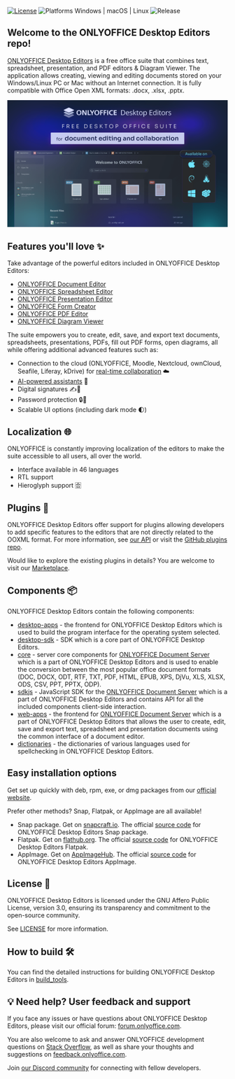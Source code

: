 [![License](https://img.shields.io/badge/License-GNU%20AGPL%20V3-green.svg?style=flat)](https://www.gnu.org/licenses/agpl-3.0.en.html)
![Platforms Windows | macOS | Linux](https://img.shields.io/badge/Platforms-Windows%20%7C%20macOS%20%7C%20Linux-lightgrey.svg?style=flat) ![Release](https://img.shields.io/badge/Release-v8.3.0-blue.svg?style=flat)

## Welcome to the ONLYOFFICE Desktop Editors repo!

[ONLYOFFICE Desktop Editors](https://www.onlyoffice.com/desktop.aspx?utm_source=github&utm_medium=cpc&utm_campaign=GitHubDesktop) is a free office suite that combines text, spreadsheet, presentation, and PDF editors & Diagram Viewer. The application allows creating, viewing and editing documents stored on your Windows/Linux PC or Mac without an Internet connection. It is fully compatible with Office Open XML formats: .docx, .xlsx, .pptx.

![ONLYOFFICE Desktop Editors](./screenshots/ONLYOFFICE%20Desktop%20Editors.png)

## Features you'll love ✨

Take advantage of the powerful editors included in ONLYOFFICE Desktop Editors:

* [ONLYOFFICE Document Editor](https://www.onlyoffice.com/document-editor.aspx?utm_source=GitHub&utm_medium=social&utm_campaign=GitHubDesktop)
* [ONLYOFFICE Spreadsheet Editor](https://www.onlyoffice.com/spreadsheet-editor.aspx?utm_source=GitHub&utm_medium=social&utm_campaign=GitHubDesktop)
* [ONLYOFFICE Presentation Editor](https://www.onlyoffice.com/presentation-editor.aspx?utm_source=GitHub&utm_medium=social&utm_campaign=GitHubDesktop)
* [ONLYOFFICE Form Creator](https://www.onlyoffice.com/form-creator.aspx?utm_source=GitHub&utm_medium=social&utm_campaign=GitHubDesktop)
* [ONLYOFFICE PDF Editor](https://www.onlyoffice.com/pdf-editor.aspx?utm_source=GitHub&utm_medium=social&utm_campaign=GitHubDesktop)
* [ONLYOFFICE Diagram Viewer](https://www.onlyoffice.com/diagram-viewer.aspx?utm_source=GitHub&utm_medium=social&utm_campaign=GitHubDesktop)

The suite empowers you to create, edit, save, and export text documents, spreadsheets, presentations, PDFs, fill out PDF forms, open diagrams, all while offering additional advanced features such as:

* Connection to the cloud (ONLYOFFICE, Moodle, Nextcloud, ownCloud, Seafile, Liferay, kDrive) for [real-time collaboration](https://www.onlyoffice.com/seamless-collaboration.aspx?utm_source=github&utm_medium=cpc&utm_campaign=GitHubDesktop) ☁️
* [AI-powered assistants](https://www.onlyoffice.com/ai-assistants.aspx?utm_source=github&utm_medium=cpc&utm_campaign=GitHubDesktop) 🤖
* Digital signatures ✍️🔏
* Password protection 🔒🔑
* Scalable UI options (including dark mode 🌓)

## Localization 🌐

ONLYOFFICE is constantly improving localization of the editors to make the suite accessible to all users, all over the world.

* Interface available in 46 languages
* RTL support
* Hieroglyph support 🈴

## Plugins 🧩

ONLYOFFICE Desktop Editors offer support for plugins allowing developers to add specific features to the editors that are not directly related to the OOXML format. For more information, see [our API](https://api.onlyoffice.com/docs/plugin-and-macros/get-started/overview/) or visit the [GitHub plugins repo](https://github.com/ONLYOFFICE/onlyoffice.github.io).

Would like to explore the existing plugins in details? You are welcome to visit our [Marketplace](https://www.onlyoffice.com/app-directory?utm_source=github&utm_medium=cpc&utm_campaign=GitHubDesktop).

## Components 📦

ONLYOFFICE Desktop Editors contain the following components:

* [desktop-apps](https://github.com/ONLYOFFICE/desktop-apps) - the frontend for ONLYOFFICE Desktop Editors which is used to build the program interface for the operating system selected.
* [desktop-sdk](https://github.com/ONLYOFFICE/desktop-sdk) - SDK which is a core part of ONLYOFFICE Desktop Editors.
* [core](https://github.com/ONLYOFFICE/core) - server core components for [ONLYOFFICE Document Server][2] which is a part of ONLYOFFICE Desktop Editors and is used to enable the conversion between the most popular office document formats (DOC, DOCX, ODT, RTF, TXT, PDF, HTML, EPUB, XPS, DjVu, XLS, XLSX, ODS, CSV, PPT, PPTX, ODP).
* [sdkjs](https://github.com/ONLYOFFICE/sdkjs) - JavaScript SDK for the [ONLYOFFICE Document Server][2] which is a part of ONLYOFFICE Desktop Editors and contains API for all the included components client-side interaction.
* [web-apps](https://github.com/ONLYOFFICE/web-apps) - the frontend for [ONLYOFFICE Document Server][2] which is a part of ONLYOFFICE Desktop Editors that allows the user to create, edit, save and export text, spreadsheet and presentation documents using the common interface of a document editor.
* [dictionaries](https://github.com/ONLYOFFICE/dictionaries) - the dictionaries of various languages used for spellchecking in ONLYOFFICE Desktop Editors.

## Easy installation options

Get set up quickly with deb, rpm, exe, or dmg packages from our [official website️](https://www.onlyoffice.com/download-desktop.aspx?utm_source=GitHub&utm_medium=social&utm_campaign=GitHubDesktop).

Prefer other methods? Snap, Flatpak, or AppImage are all available!

* Snap package. Get on [snapcraft.io](https://snapcraft.io/onlyoffice-desktopeditors). The official [source code](https://github.com/ONLYOFFICE/snap-desktopeditors) for ONLYOFFICE Desktop Editors Snap package.
* Flatpak. Get on [flathub.org](https://flathub.org/apps/details/org.onlyoffice.desktopeditors). The official [source code](https://github.com/flathub/org.onlyoffice.desktopeditors) for ONLYOFFICE Desktop Editors Flatpak.
* AppImage.  Get on [AppImageHub](https://appimage.github.io/ONLYOFFICE/). The official [source code](https://github.com/ONLYOFFICE/appimage-desktopeditors) for ONLYOFFICE Desktop Editors AppImage.

## License 📄

ONLYOFFICE Desktop Editors is licensed under the GNU Affero Public License, version 3.0, ensuring its transparency and commitment to the open-source community.

See [LICENSE](https://onlyo.co/38YZGJh) for more information.

## How to build 🛠

You can find the detailed instructions for building ONLYOFFICE Desktop Editors in [build_tools](https://github.com/ONLYOFFICE/build_tools#desktop-editors).

## 💡 Need help? User feedback and support

If you face any issues or have questions about ONLYOFFICE Desktop Editors, please visit our official forum: [forum.onlyoffice.com][1].

You are also welcome to ask and answer ONLYOFFICE development questions on [Stack Overflow][3], as well as share your thoughts and suggestions on [feedback.onlyoffice.com](https://feedback.onlyoffice.com/forums/966080-your-voice-matters).

Join [our Discord community](https://discord.gg/Hcgtf5n4uF) for connecting with fellow developers.

  [1]: https://forum.onlyoffice.com
  [2]: https://github.com/ONLYOFFICE/DocumentServer
  [3]: https://stackoverflow.com/questions/tagged/onlyoffice

